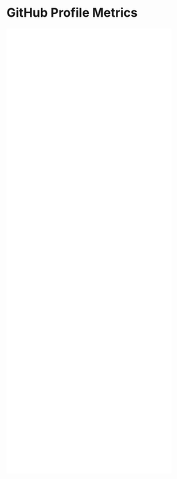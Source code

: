 # GitHub Profile Metrics

![GitHub Metrics](https://github.com/likhonsheikh54/likhonsheikh54/blob/main/dist/metrics.svg)
